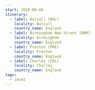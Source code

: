 ```yaml
---
start: 2018-08-04
itinerary:
  - label: Walsall (WSL)
    locality: Walsall
    country_name: England
  - label: Birmingham New Street (BHM)
    locality: Birmingham
    country_name: England
  - label: Preston (PRE)
    locality: Preston
    country_name: England
  - label: Chorley (CRL)
    locality: Chorley
    country_name: England
tags:
  - i4vm1
---
```

